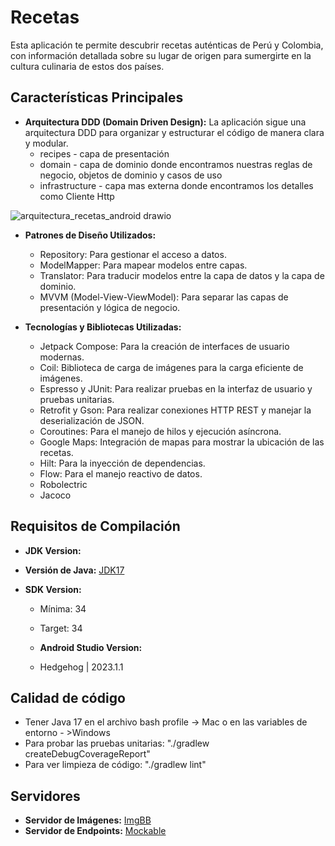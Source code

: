 # Recetas

Esta aplicación te permite descubrir recetas auténticas de Perú y Colombia, con información detallada sobre su lugar de origen para sumergirte en la cultura culinaria de estos dos países.

## Características Principales

- **Arquitectura DDD (Domain Driven Design):** La aplicación sigue una arquitectura DDD para organizar y estructurar el código de manera clara y modular.
  * recipes - capa de presentación
  * domain - capa de dominio donde encontramos nuestras reglas de negocio, objetos de dominio y casos de uso
  * infrastructure - capa mas externa donde encontramos los detalles como Cliente Http

 ![arquitectura_recetas_android drawio](https://github.com/0MoNa15/recetas/assets/21272764/fc2d106d-57b1-41b5-8a67-ba9c9dc26e10)

- **Patrones de Diseño Utilizados:**
  - Repository: Para gestionar el acceso a datos.
  - ModelMapper: Para mapear modelos entre capas.
  - Translator: Para traducir modelos entre la capa de datos y la capa de dominio.
  - MVVM (Model-View-ViewModel): Para separar las capas de presentación y lógica de negocio.

- **Tecnologías y Bibliotecas Utilizadas:**
  - Jetpack Compose: Para la creación de interfaces de usuario modernas.
  - Coil: Biblioteca de carga de imágenes para la carga eficiente de imágenes.
  - Espresso y JUnit: Para realizar pruebas en la interfaz de usuario y pruebas unitarias.
  - Retrofit y Gson: Para realizar conexiones HTTP REST y manejar la deserialización de JSON.
  - Coroutines: Para el manejo de hilos y ejecución asíncrona.
  - Google Maps: Integración de mapas para mostrar la ubicación de las recetas.
  - Hilt: Para la inyección de dependencias.
  - Flow: Para el manejo reactivo de datos.
  - Robolectric
  - Jacoco

## Requisitos de Compilación

- **JDK Version:**
- **Versión de Java:** [JDK17](https://www.oracle.com/co/java/technologies/downloads/#jdk17-mac)

- **SDK Version:**
  - Mínima: 34
  - Target: 34
 
  - **Android Studio Version:**
  - Hedgehog | 2023.1.1

 ## Calidad de código

  - Tener Java 17 en el archivo bash profile -> Mac o en las variables de entorno - >Windows
  - Para probar las pruebas unitarias: "./gradlew createDebugCoverageReport"
  - Para ver limpieza de código: "./gradlew lint"

## Servidores

- **Servidor de Imágenes:** [ImgBB](https://mona15.imgbb.com/)
- **Servidor de Endpoints:** [Mockable](https://www.mockable.io/)
  
